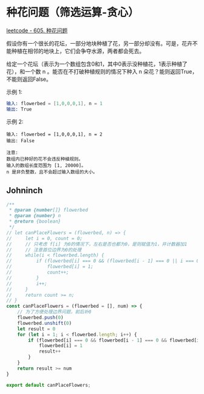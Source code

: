 # 种花问题（筛选运算-贪心）

[leetcode - 605. 种花问题](https://leetcode-cn.com/problems/can-place-flowers/)

假设你有一个很长的花坛，一部分地块种植了花，另一部分却没有。可是，花卉不能种植在相邻的地块上，它们会争夺水源，两者都会死去。

给定一个花坛（表示为一个数组包含0和1，其中0表示没种植花，1表示种植了花），和一个数 n 。能否在不打破种植规则的情况下种入 n 朵花？能则返回True，不能则返回False。

示例 1:
```s
输入: flowerbed = [1,0,0,0,1], n = 1
输出: True
```
示例 2:
```
输入: flowerbed = [1,0,0,0,1], n = 2
输出: False

注意:
数组内已种好的花不会违反种植规则。
输入的数组长度范围为 [1, 20000]。
n 是非负整数，且不会超过输入数组的大小。
```

## Johninch
```js
/**
 * @param {number[]} flowerbed
 * @param {number} n
 * @return {boolean}
 */
// let canPlaceFlowers = (flowerbed, n) => {
//     let i = 0, count = 0;
//     // 只考虑 f[i] 为0的情况下，左右是否也都为0，是则赋值为1，并计数器加1
//     // 注意首位边界为0的处理
//     while(i < flowerbed.length) {
//         if (flowerbed[i] === 0 && (flowerbed[i - 1] === 0 || i === 0) && (flowerbed[i + 1] === 0 || i === flowerbed.length - 1)) {
//             flowerbed[i] = 1;
//             count++;
//         }
//         i++;
//     }
//     return count >= n;
// }
const canPlaceFlowers = (flowerbed = [], num) => {
    // 为了方便处理边界问题，前后补0
    flowerbed.push(0)
    flowerbed.unshift(0)
    let result = 0
    for (let i = 1; i < flowerbed.length; i++) {
        if (flowerbed[i] === 0 && flowerbed[i - 1] === 0 && flowerbed[i + 1] === 0) {
            flowerbed[i] = 1
            result++
        }
    }
    return result >= num
}

export default canPlaceFlowers;
```